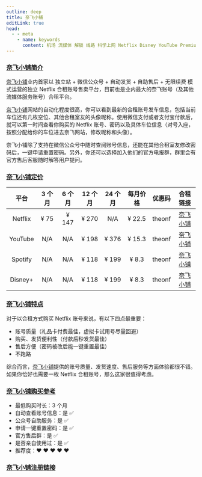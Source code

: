 ```yaml
---
outline: deep
title: 奈飞小铺
editLink: true
head:
  - - meta
    - name: keywords
      content: 机场 流媒体 解锁 线路 科学上网 Netflix Disney YouTube Premium HOB GO Spotify Hulu 奈飞小铺 蜜糖商店
---
```


### [奈飞小铺简介](https://ihezu.love/UKTer6)

[奈飞小铺](https://ihezu.love/UKTer6)业内首家以 独立站 + 微信公众号 + 自动发货 + 自助售后 + 无限续费 模式运营的独立 Netflix 合租账号售卖平台，目前也是业内最大的奈飞账号（及其他流媒体服务账号）合租平台。

[奈飞小铺](https://ihezu.love/UKTer6)网站的自动化程度很高，你可以看到最新的合租账号发车信息，包括当前车位还有几枚空位、其他合租室友的头像昵称。使用微信支付或者支付宝付款后，就可以第一时间查看你购买的 Netflix 账号、密码以及具体车位信息（对号入座，按照分配给你的车位进去奈飞网站，修改昵称和头像）。

奈飞小铺除了支持在微信公众号中随时查阅账号信息，还能在其他合租室友修改密码后，一键申请重置密码。另外，你还可以选择加入他们的官方电报群，群里会有官方售后客服随时解答用户提问。

### [奈飞小铺定价](https://ihezu.love/UKTer6)

|  平台   | 3 个月 | 6 个月 | 12 个月 | 24 个月 | 每月价格 | 优惠码 |               合租链接                |
| :-----: | :----: | :----: | :-----: | :-----: | :------: | :----: | :-----------------------------------: |
| Netflix |  ¥ 75  | ¥ 147  |  ¥ 270  |   N/A   |  ¥ 22.5  | theonf | [奈飞小铺](https://ihezu.love/UKTer6) |
| YouTube |  N/A   |  N/A   |  ¥ 198  |  ¥ 376  |  ¥ 15.3  | theonf | [奈飞小铺](https://ihezu.love/UKTer6) |
| Spotify |  N/A   |  N/A   |  ¥ 118  |  ¥ 199  |  ¥ 8.3   | theonf | [奈飞小铺](https://ihezu.love/UKTer6) |
| Disney+ |  N/A   |  N/A   |  ¥ 118  |  ¥ 199  |  ¥ 8.3   | theonf | [奈飞小铺](https://ihezu.love/UKTer6) |

### [奈飞小铺特点](https://ihezu.love/UKTer6)

对于以合租方式购买 Netflix 账号来说，有以下四点最重要：

- 账号质量（礼品卡付费最佳，虚拟卡试用号尽量回避）
- 购买、发货便利性（付款后秒发货最佳）
- 售后方便（密码被改后能一键重置最佳）
- 不跑路

综合而言，[奈飞小铺](https://ihezu.love/UKTer6)提供的账号质量、发货速度、售后服务等方面体验都很不错。如果你恰好也需要一枚 Netflix 合租账号，那么这家很值得考虑。

### [奈飞小铺购买参考](https://ihezu.love/UKTer6)

- 最低购买时长：3 个月
- 自动查看账号信息：是 ✅
- 公众号自助服务：是 ✅
- 申请一键重置密码：是 ✅
- 官方售后群：是 ✅
- 是否亲自使用过：是 ✅
- 推荐度：❤ ❤ ❤ ❤ ❤

### [奈飞小铺注册链接](https://ihezu.love/UKTer6)
